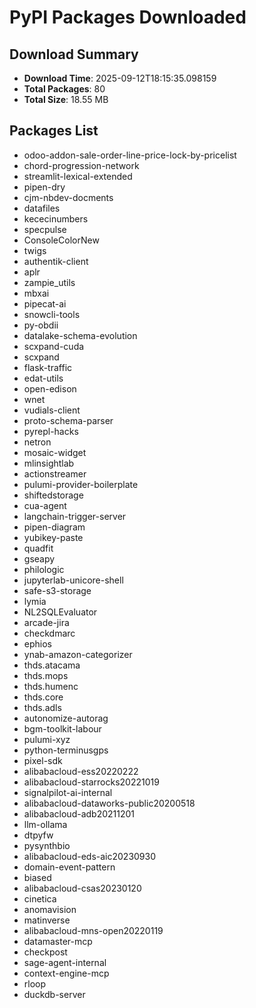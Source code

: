 # PyPI Packages Downloaded

## Download Summary
- **Download Time**: 2025-09-12T18:15:35.098159
- **Total Packages**: 80
- **Total Size**: 18.55 MB

## Packages List
- odoo-addon-sale-order-line-price-lock-by-pricelist
- chord-progression-network
- streamlit-lexical-extended
- pipen-dry
- cjm-nbdev-docments
- datafiles
- kececinumbers
- specpulse
- ConsoleColorNew
- twigs
- authentik-client
- aplr
- zampie_utils
- mbxai
- pipecat-ai
- snowcli-tools
- py-obdii
- datalake-schema-evolution
- scxpand-cuda
- scxpand
- flask-traffic
- edat-utils
- open-edison
- wnet
- vudials-client
- proto-schema-parser
- pyrepl-hacks
- netron
- mosaic-widget
- mlinsightlab
- actionstreamer
- pulumi-provider-boilerplate
- shiftedstorage
- cua-agent
- langchain-trigger-server
- pipen-diagram
- yubikey-paste
- quadfit
- gseapy
- philologic
- jupyterlab-unicore-shell
- safe-s3-storage
- lymia
- NL2SQLEvaluator
- arcade-jira
- checkdmarc
- ephios
- ynab-amazon-categorizer
- thds.atacama
- thds.mops
- thds.humenc
- thds.core
- thds.adls
- autonomize-autorag
- bgm-toolkit-labour
- pulumi-xyz
- python-terminusgps
- pixel-sdk
- alibabacloud-ess20220222
- alibabacloud-starrocks20221019
- signalpilot-ai-internal
- alibabacloud-dataworks-public20200518
- alibabacloud-adb20211201
- llm-ollama
- dtpyfw
- pysynthbio
- alibabacloud-eds-aic20230930
- domain-event-pattern
- biased
- alibabacloud-csas20230120
- cinetica
- anomavision
- matinverse
- alibabacloud-mns-open20220119
- datamaster-mcp
- checkpost
- sage-agent-internal
- context-engine-mcp
- rloop
- duckdb-server
